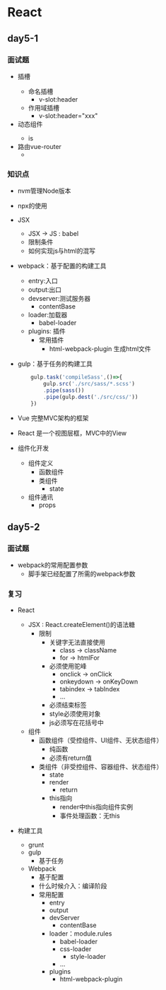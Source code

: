 # React

## day5-1

### 面试题
* 插槽<slot>
    * 命名插槽
        * v-slot:header
    * 作用域插槽
        * v-slot:header="xxx"
* 动态组件<component>
    * is
* 路由vue-router
    * <router-view>

### 知识点
* nvm管理Node版本
* npx的使用

* JSX
    * JSX -> JS : babel
    * 限制条件
    * 如何实现js与html的混写

* webpack：基于配置的构建工具
    * entry:入口
    * output:出口
    * devserver:测试服务器
        * contentBase
    * loader:加载器
        * babel-loader
    * plugins: 插件
        * 常用插件
            * html-webpack-plugin   生成html文件
* gulp：基于任务的构建工具
    ```js
        gulp.task('compileSass',()=>{
            gulp.src('./src/sass/*.scss')
            .pipe(sass())
            .pipe(gulp.dest('./src/css/'))
        })
    ```

* Vue 完整MVC架构的框架
* React 是一个视图层框，MVC中的View


* 组件化开发
    * 组件定义
        * 函数组件
        * 类组件
            * state
    * 组件通讯
        * props

## day5-2

### 面试题
* webpack的常用配置参数
    * 脚手架已经配置了所需的webpack参数


### 复习
* React
    * JSX  : React.createElement()的语法糖
        * 限制
            * 关键字无法直接使用
                * class -> className
                * for   -> htmlFor
            * 必须使用驼峰
                * onclick -> onClick
                * onkeydown -> onKeyDown
                * tabindex  -> tabIndex
                * ...
            * 必须结束标签
            * style必须使用对象
            * js必须写在花括号中
    * 组件
        * 函数组件（受控组件、UI组件、无状态组件）
            * 纯函数
            * 必须有return值
        * 类组件（非受控组件、容器组件、状态组件）
            * state
            * render
                * return
            * this指向
                * render中this指向组件实例
                * 事件处理函数：无this

* 构建工具
    * grunt
    * gulp
        * 基于任务
    * Webpack
        * 基于配置
        * 什么时候介入：编译阶段
        * 常用配置
            * entry
            * output
            * devServer
                * contentBase
            * loader：module.rules
                * babel-loader
                * css-loader
                    * style-loader
                * ...
            * plugins
                * html-webpack-plugin